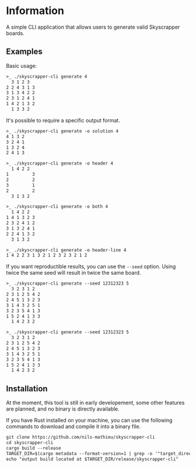 # Information

A simple CLI application that allows users to generate valid Skyscrapper boards.

## Examples

Basic usage:

```txt
>_ ./skyscrapper-cli generate 4
  3 1 2 3
2 2 4 3 1 3
3 1 3 4 2 2
2 3 1 2 4 1
1 4 2 1 3 2
  1 3 3 2
```

It's possible to require a specific output format.

```txt
>_ ./skyscrapper-cli generate -o solution 4
4 1 3 2
3 2 4 1
1 3 2 4
2 4 1 3

>_ ./skyscrapper-cli generate -o header 4
  1 4 2 2
1         3
2         2
3         1
2         2
  3 1 3 2

>_ ./skyscrapper-cli generate -o both 4
  1 4 2 2
1 4 1 3 2 3
2 3 2 4 1 2
3 1 3 2 4 1
2 2 4 1 3 2
  3 1 3 2

>_ ./skyscrapper-cli generate -o header-line 4
1 4 2 2 3 1 3 2 1 2 3 2 3 2 1 2
```

If you want reproductible results, you can use the `--seed` option. Using twice the same seed will result in twice the same board.

```txt
>_ ./skyscrapper-cli generate --seed 12312323 5
  3 2 3 1 2
2 3 1 2 5 4 2
2 4 5 1 3 2 3
3 1 4 3 2 5 1
3 2 3 5 4 1 3
1 5 2 4 1 3 3
  1 4 2 3 2

>_ ./skyscrapper-cli generate --seed 12312323 5
  3 2 3 1 2
2 3 1 2 5 4 2
2 4 5 1 3 2 3
3 1 4 3 2 5 1
3 2 3 5 4 1 3
1 5 2 4 1 3 3
  1 4 2 3 2
```

## Installation

At the moment, this tool is still in early developement, some other features are planned, and no binary is directly available.

If you have Rust installed on your machine, you can use the following commands to download and compile it into a binary file.

```txt
git clone https://github.com/nils-mathieu/skyscrapper-cli
cd skyscrapper-cli
cargo build --release
TARGET_DIR=$(cargo metadata --format-version=1 | grep -o '"target_directory":"[^"]*"' | grep -o '"[^"]*"$' | grep -o '[^"]*')
echo "output build located at $TARGET_DIR/release/skyscrapper-cli"
```
